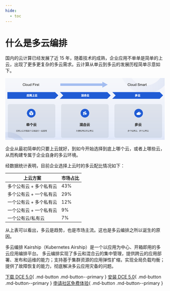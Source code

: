```yaml
---
hide:
  - toc
---
```


# 什么是多云编排

国内的云计算已经发展了近 15 年，随着技术的成熟，企业应用不单单是简单的上云，出现了更多更复杂的多云需求。云计算从单云到多云的发展历程简单示意如下。

![单云到多云](../images/what.png)

企业从最初简单的只要上云就好，到如今开始选择到底上哪个云，或者上哪些云，从而构建专属于企业自身的多云环境。

经数据统计表明，目前企业选择上云时的多云配比情况如下：

| 上云方案                | 市场占比 |
| ----------------------- | -------- |
| 多个公有云 + 多个私有云 | 43%      |
| 多个公有云 + 一个私有云 | 29%      |
| 一个公有云 + 多个私有云 | 12%      |
| 一个公有云 + 一个私有云 | 9%       |
| 一个公有云/私有云       | 7%       |

从上表可以看出，多云是趋势，也是市场主流。这也是多云编排之所以诞生的原因。

多云编排 Kairship（Kubernetes Airship）是一个以应用为中心、开箱即用的多云应用编排平台。
多云编排实现了多云和混合云的集中管理，提供跨云的应用部署、发布和运维的能力；支持基于集群资源的应用弹性扩缩，实现全局负载均衡；提供了故障恢复的能力，彻底解决多云应用灾备的问题。

[下载 DCE 5.0](../../download/dce5.md){ .md-button .md-button--primary }
[安装 DCE 5.0](../../install/intro.md){ .md-button .md-button--primary }
[申请社区免费体验](../../dce/license0.md){ .md-button .md-button--primary }
